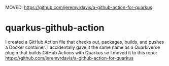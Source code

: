 MOVED: https://github.com/jeremyrdavis/a-github-action-for-quarkus

# quarkus-github-action
I created a GitHub Action file that checks out, packages, builds, and pushes a Docker container.  I accidentally gave it the same name as a Quarkiverse plugin that builds GitHub Actions with Quarkus so I moved it to this repo: https://github.com/jeremyrdavis/a-github-action-for-quarkus


